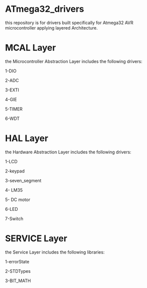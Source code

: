 # ATmega32_drivers
this repository is for drivers built specifically for Atmega32 AVR microcontroller applying layered Architecture.
# MCAL Layer
the Microcontroller Abstraction Layer includes the following drivers:

1-DIO

2-ADC

3-EXTI

4-GIE

5-TIMER

6-WDT

# HAL Layer
the Hardware Abstraction Layer includes the following drivers:

1-LCD

2-keypad

3-seven_segment

4- LM35

5- DC motor

6-LED

7-Switch

# SERVICE Layer
the Service Layer includes the following libraries:

1-errorState

2-STDTypes

3-BIT_MATH
